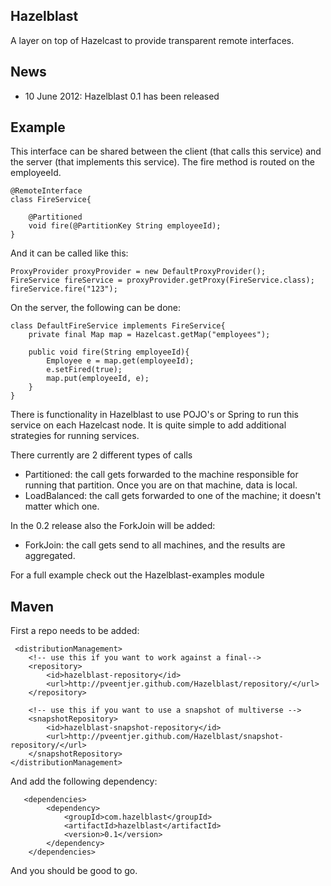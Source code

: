 Hazelblast
-------------------------
A layer on top of Hazelcast to provide transparent remote interfaces.

News
-------------------------
* 10 June 2012: Hazelblast 0.1 has been released

Example
-------------------------
This interface can be shared between the client (that calls this service) and the server (that implements
this service). The fire method is routed on the employeeId.

    @RemoteInterface
    class FireService{

        @Partitioned
        void fire(@PartitionKey String employeeId);
    }

And it can be called like this:

    ProxyProvider proxyProvider = new DefaultProxyProvider();
    FireService fireService = proxyProvider.getProxy(FireService.class);
    fireService.fire("123");

On the server, the following can be done:

    class DefaultFireService implements FireService{
        private final Map map = Hazelcast.getMap("employees");

        public void fire(String employeeId){
            Employee e = map.get(employeeId);
            e.setFired(true);
            map.put(employeeId, e);
        }
    }

There is functionality in Hazelblast to use POJO's or Spring to run this service on each Hazelcast node. It
is quite simple to add additional strategies for running services.

There currently are 2 different types of calls

* Partitioned: the call gets forwarded to the machine responsible for running that partition. Once you are
on that machine, data is local.
* LoadBalanced: the call gets forwarded to one of the machine; it doesn't matter which one.

In the 0.2 release also the ForkJoin will be added:
* ForkJoin: the call gets send to all machines, and the results are aggregated.

For a full example check out the Hazelblast-examples module

Maven
-------------------------
First a repo needs to be added:

     <distributionManagement>
        <!-- use this if you want to work against a final-->
        <repository>
            <id>hazelblast-repository</id>
            <url>http://pveentjer.github.com/Hazelblast/repository/</url>
        </repository>

        <!-- use this if you want to use a snapshot of multiverse -->
        <snapshotRepository>
            <id>hazelblast-snapshot-repository</id>
            <url>http://pveentjer.github.com/Hazelblast/snapshot-repository/</url>
        </snapshotRepository>
    </distributionManagement>


And add the following dependency:

       <dependencies>
            <dependency>
                <groupId>com.hazelblast</groupId>
                <artifactId>hazelblast</artifactId>
                <version>0.1</version>
            </dependency>
        </dependencies>

And you should be good to go.